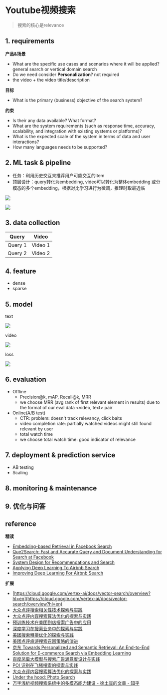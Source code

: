 # Youtube视频搜索
> 搜索的核心是relevance


## 1. requirements

**产品&场景**
- What are the specific use cases and scenarios where it will be applied? general search or vertical domain search
- Do we need consider **Personalization**? not required
- the video + the video title/description

**目标**
- What is the primary (business) objective of the search system?

**约束**
- Is their any data available? What format?
- What are the system requirements (such as response time, accuracy, scalability, and integration with existing systems or platforms)?
- What is the expected scale of the system in terms of data and user interactions?
- How many languages needs to be supported?


## 2. ML task & pipeline
- 任务：利用历史交互来推荐用户可能交互的item
- 顶层设计：query转化为embedding, video可以转化为整体embedding 或分模态的多个embedding，根据对比学习进行为微调，推理时取最近临

![](../../.github/assets/03ml-vsearch-pipe.png)

![](../../.github/assets/03ml-vsearch-pipe2.png)


## 3. data collection

| Query   | Video   |
|---------|---------|
| Query 1 | Video 1 |
| Query 2 | Video 2 |


## 4. feature
- dense
- sparse


## 5. model

text

![](../../.github/assets/03ml-vsearch-text.png)

video

![](../../.github/assets/03ml-vsearch-video.png)

loss

![](../../.github/assets/03ml-vsearch-loss.png)


## 6. evaluation

- Offline
  - Precision@k, mAP, Recall@k, MRR
  - we choose MRR (avg rank of first relevant element in results) due to the format of our eval data <video, text> pair
- Online(A/B test)
  - CTR: problem: doesn't track relevancy, click baits
  - video completion rate: partially watched videos might still found relevant by user
  - total watch time
  - we choose total watch time: good indicator of relevance


## 7. deployment & prediction service
- AB testing
- Scaling


## 8. monitoring & maintenance


## 9. 优化与问答


## reference
**精读**
- [Embedding-based Retrieval in Facebook Search](https://arxiv.org/abs/2006.11632)
- [Que2Search: Fast and Accurate Query and Document Understanding for Search at Facebook](https://research.facebook.com/publications/que2search-fast-and-accurate-query-and-document-understanding-for-search-at-facebook/)
- [System Design for Recommendations and Search](https://eugeneyan.com/writing/system-design-for-discovery/)
- [Applying Deep Learning To Airbnb Search](https://arxiv.org/pdf/1810.09591.pdf)
- [Improving Deep Learning For Airbnb Search](https://arxiv.org/pdf/2002.05515)

**扩展**
- [https://cloud.google.com/vertex-ai/docs/vector-search/overview?hl=en](https://cloud.google.com/vertex-ai/docs/vector-search/overview?hl=en)
- [大众点评搜索相关性技术探索与实践](https://zhuanlan.zhihu.com/p/538820569)
- [大众点评内容搜索算法优化的探索与实践](https://mp.weixin.qq.com/s/4gki0Ju82HnHV5Qze2faBw)
- [预训练技术在美团到店搜索广告中的应用](https://tech.meituan.com/2021/12/02/application-of-pre-training-technology-in-meituan-search-ads.html)
- [深度学习在搜索业务中的探索与实践](https://tech.meituan.com/2019/01/10/deep-learning-in-meituan-hotel-search-engine.html)
- [美团搜索粗排优化的探索与实践](https://tech.meituan.com/2022/08/11/coarse-ranking-exploration-practice.html)
- [美团点评旅游搜索召回策略的演进](https://tech.meituan.com/2017/06/16/travel-search-strategy.html)
- [京东 Towards Personalized and Semantic Retrieval: An End-to-End Solution for E-commerce Search via Embedding Learning](https://arxiv.org/abs/2006.02282)
- [百度凤巢大模型与搜索广告满意度设计与实践](https://mp.weixin.qq.com/s/Mpi7wZlHw3eKPJzj00CPMw)
- [POI 识别在飞猪搜索的探索与实践](https://mp.weixin.qq.com/s/D1Ok5qS7X_iE-Bj4J2mIsA)
- [大众点评内容搜索算法优化的探索与实践](https://zhuanlan.zhihu.com/p/688404734)
- [Under the hood: Photo Search](https://engineering.fb.com/2017/05/22/ml-applications/under-the-hood-photo-search/)
- [万字浅析视频搜索系统中的多模态能力建设 - 徐土豆的文章 - 知乎](https://zhuanlan.zhihu.com/p/706294003)
- 
